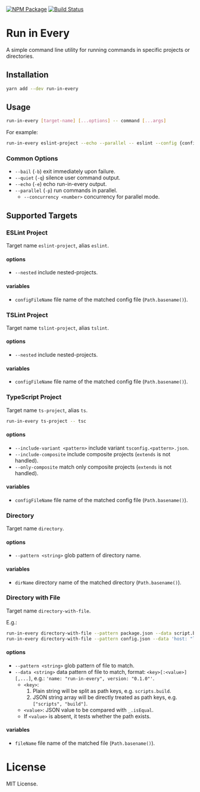 [![NPM Package](https://badge.fury.io/js/run-in-every.svg)](https://www.npmjs.com/package/run-in-every)
[![Build Status](https://travis-ci.org/makeflow/run-in-every.svg?branch=master)](https://travis-ci.org/makeflow/run-in-every)

# Run in Every

A simple command line utility for running commands in specific projects or directories.

## Installation

```bash
yarn add --dev run-in-every
```

## Usage

```bash
run-in-every [target-name] [...options] -- command [...args]
```

For example:

```bash
run-in-every eslint-project --echo --parallel -- eslint --config {configFileName} .
```

### Common Options

- `--bail` (`-b`) exit immediately upon failure.
- `--quiet` (`-q`) silence user command output.
- `--echo` (`-e`) echo run-in-every output.
- `--parallel` (`-p`) run commands in parallel.
  - `--concurrency <number>` concurrency for parallel mode.

## Supported Targets

### ESLint Project

Target name `eslint-project`, alias `eslint`.

#### options

- `--nested` include nested-projects.

#### variables

- `configFileName` file name of the matched config file (`Path.basename()`).

### TSLint Project

Target name `tslint-project`, alias `tslint`.

#### options

- `--nested` include nested-projects.

#### variables

- `configFileName` file name of the matched config file (`Path.basename()`).

### TypeScript Project

Target name `ts-project`, alias `ts`.

```bash
run-in-every ts-project -- tsc
```

#### options

- `--include-variant <pattern>` include variant `tsconfig.<pattern>.json`.
- `--include-composite` include composite projects (`extends` is not handled).
- `--only-composite` match only composite projects (`extends` is not handled).

#### variables

- `configFileName` file name of the matched config file (`Path.basename()`).

### Directory

Target name `directory`.

#### options

- `--pattern <string>` glob pattern of directory name.

#### variables

- `dirName` directory name of the matched directory (`Path.basename()`).

### Directory with File

Target name `directory-with-file`.

E.g.:

```bash
run-in-every directory-with-file --pattern package.json --data script.build -- pwd
run-in-every directory-with-file --pattern config.json --data 'host: "localhost"' -- pwd
```

#### options

- `--pattern <string>` glob pattern of file to match.
- `--data <string>` data pattern of file to match, format: `<key>[:<value>][,...]`, e.g.: `'name: "run-in-every", version: "0.1.0"'`.
  - `<key>`:
    1. Plain string will be split as path keys, e.g. `scripts.build`.
    2. JSON string array will be directly treated as path keys, e.g. `["scripts", "build"]`.
  - `<value>`: JSON value to be compared with `_.isEqual`.
  - If `<value>` is absent, it tests whether the path exists.

#### variables

- `fileName` file name of the matched file (`Path.basename()`).

# License

MIT License.
